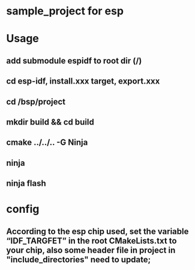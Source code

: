 # sample_project for esp

# Usage
## add submodule espidf to root dir (/)

## cd esp-idf, install.xxx target, export.xxx

## cd /bsp/project

## mkdir build && cd build 

## cmake ../../.. -G Ninja 

## ninja 

## ninja flash

# config

## According to the esp chip used, set the variable “IDF_TARGFET” in the root CMakeLists.txt to your chip, also some header file in project in "include_directories" need to update;
